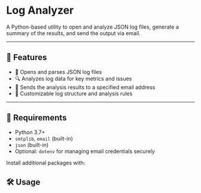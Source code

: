 # Log Analyzer

A Python-based utility to open and analyze JSON log files, generate a summary of the results, and send the output via email.

---

## 🚀 Features

- 📂 Opens and parses JSON log files
- 🔍 Analyzes log data for key metrics and issues
- 📧 Sends the analysis results to a specified email address
- 📝 Customizable log structure and analysis rules

---

## 🧰 Requirements

- Python 3.7+
- `smtplib`, `email` (built-in)
- `json` (built-in)
- Optional: `dotenv` for managing email credentials securely

Install additional packages with:

## 🛠️ Usage

```bash

